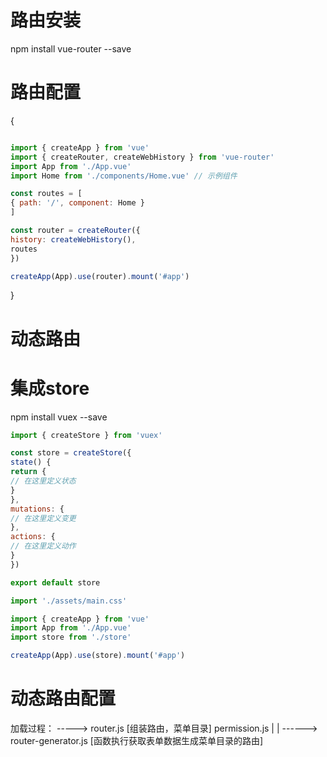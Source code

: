 # 路由安装
 npm install vue-router --save
# 路由配置
{

```js

import { createApp } from 'vue'
import { createRouter, createWebHistory } from 'vue-router'
import App from './App.vue'
import Home from './components/Home.vue' // 示例组件

const routes = [
{ path: '/', component: Home }
]

const router = createRouter({
history: createWebHistory(),
routes
})

createApp(App).use(router).mount('#app')
```


}

# 动态路由


# 集成store
npm install vuex --save



  ```js
import { createStore } from 'vuex'

const store = createStore({
state() {
return {
// 在这里定义状态
}
},
mutations: {
// 在这里定义变更
},
actions: {
// 在这里定义动作
}
})

export default store

````



```js
import './assets/main.css'

import { createApp } from 'vue'
import App from './App.vue'
import store from './store'

createApp(App).use(store).mount('#app')

```

# 动态路由配置
加载过程：               -----> router.js [组装路由，菜单目录]
   permission.js                 |
                                 |
                       ------> router-generator.js [函数执行获取表单数据生成菜单目录的路由]